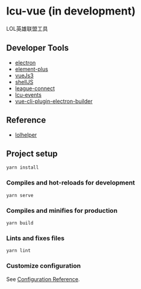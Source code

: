 
# lcu-vue (in development)
LOL英雄联盟工具

## Developer Tools 
* [electron](https://github.com/electron/electron)
* [element-plus](https://github.com/element-plus/element-plus)
* [vueJs3](https://github.com/vuejs)
* [shellJS](https://github.com/shelljs/shelljs)
* [league-connect](https://github.com/matsjla/league-connect/)
* [lcu-events](https://github.com/Sunney-X/lcu-events)
* [vue-cli-plugin-electron-builder](https://github.com/nklayman/vue-cli-plugin-electron-builder)
## Reference
* [lolhelper](https://gitee.com/dragon-GCS/lolhelper)

## Project setup
```
yarn install
```

### Compiles and hot-reloads for development
```
yarn serve
```

### Compiles and minifies for production
```
yarn build
```

### Lints and fixes files
```
yarn lint
```

### Customize configuration
See [Configuration Reference](https://cli.vuejs.org/config/).
